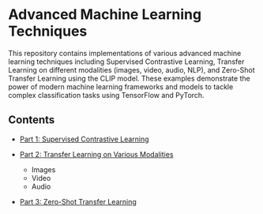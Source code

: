 # Advanced Machine Learning Techniques

This repository contains implementations of various advanced machine learning techniques including Supervised Contrastive Learning, Transfer Learning on different modalities (images, video, audio, NLP), and Zero-Shot Transfer Learning using the CLIP model. These examples demonstrate the power of modern machine learning frameworks and models to tackle complex classification tasks using TensorFlow and PyTorch.

## Contents

- [Part 1: Supervised Contrastive Learning](https://github.com/sureshravuris/Computer-vision-assignments/blob/main/Part_1_CMPE258_Computer_Vision_Assignments.ipynb)
- [Part 2: Transfer Learning on Various Modalities](https://github.com/sureshravuris/Computer-vision-assignments/blob/main/Part_2_Transfer_learning_on_various_modalities.ipynb)
  - Images
  - Video
  - Audio
 
- [Part 3: Zero-Shot Transfer Learning](https://github.com/sureshravuris/Computer-vision-assignments/blob/main/Part_3_Zero_shot_transfer_learning.ipynb)




